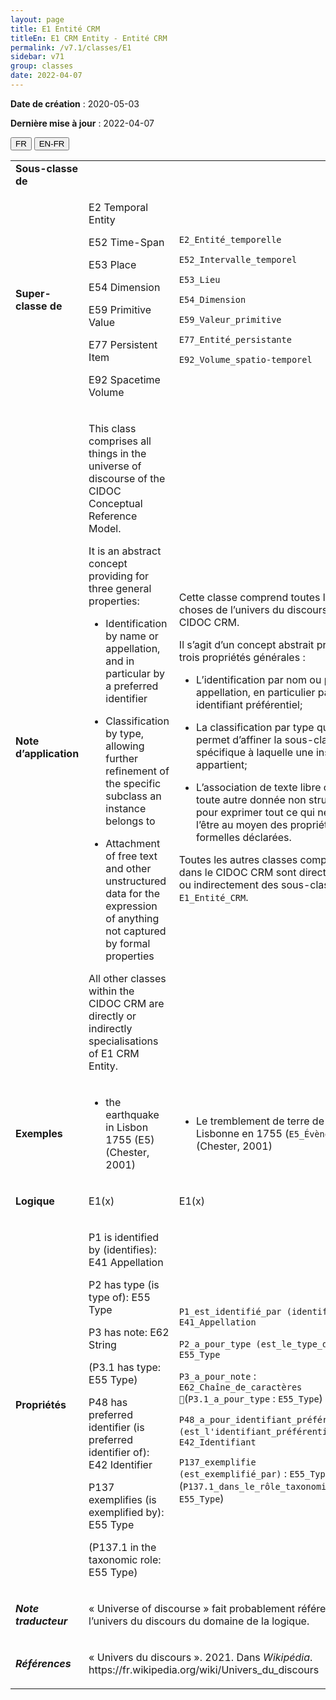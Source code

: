 ```yaml
---
layout: page
title: E1 Entité CRM
titleEn: E1 CRM Entity - Entité CRM
permalink: /v7.1/classes/E1
sidebar: v71
group: classes
date: 2022-04-07
---
```


**Date de création** : 2020-05-03

**Dernière mise à jour** : 2022-04-07

<div class="lang-buttons">
  <button id="fr" class="activate">FR</button>
  <button id="en-fr">EN-FR</button>
</div>

<table>
				<tbody>
				<tr>
					<td><strong>Sous-classe de</strong></td>
					<td class="en"><p></p>
							</td>
						<td><p></p>
							</td>
						</tr>
					<tr>
					<td><strong>Super-classe de</strong></td>
					<td class="en"><p>E2 Temporal Entity</p>
							<p>E52 Time-Span</p>
							<p>E53 Place</p>
							<p>E54 Dimension</p>
							<p>E59 Primitive Value</p>
							<p>E77 Persistent Item</p>
							<p>E92 Spacetime Volume</p>
							</td>
						<td><p><code class="language-plaintext highlighter-rouge">E2_Entité_temporelle</code> </p>
							<p><code class="language-plaintext highlighter-rouge">E52_Intervalle_temporel</code> </p>
							<p><code class="language-plaintext highlighter-rouge">E53_Lieu</code> </p>
							<p><code class="language-plaintext highlighter-rouge">E54_Dimension</code> </p>
							<p><code class="language-plaintext highlighter-rouge">E59_Valeur_primitive</code> </p>
							<p><code class="language-plaintext highlighter-rouge">E77_Entité_persistante</code> </p>
							<p><code class="language-plaintext highlighter-rouge">E92_Volume_spatio-temporel</code> </p>
							</td>
						</tr>
					<tr>
					<td><strong>Note d’application</strong></td>
					<td class="en"><p>This class comprises all things in the universe of discourse of the CIDOC Conceptual Reference Model. </p>
							<p>It is an abstract concept providing for three general properties:</p>
							<ul><li><p>Identification by name or appellation, and in particular by a preferred identifier</p>
							</li>
									<li><p>Classification by type, allowing further refinement of the specific subclass an instance belongs to </p>
							</li>
										<li><p>Attachment of free text and other unstructured data for the expression of anything not captured by formal properties</p>
							</li></ul>
										<p>All other classes within the CIDOC CRM are directly or indirectly specialisations of E1 CRM Entity. </p>
							</td>
						<td><p>Cette classe comprend toutes les choses de l’univers du discours du CIDOC CRM.</p>
							<p></p>
							<p>Il s’agit d’un concept abstrait prévoyant trois propriétés générales :</p>
							<ul><li><p>L’identification par nom ou par appellation, en particulier par un identifiant préférentiel;</p>
							</li>
									<li><p>La classification par type qui permet d’affiner la sous-classe spécifique à laquelle une instance appartient;</p>
							</li>
										<li><p>L’association de texte libre ou de toute autre donnée non structurée pour exprimer tout ce qui ne peut l’être au moyen des propriétés formelles déclarées.</p>
							</li></ul>
										<p></p>
							<p>Toutes les autres classes comprises dans le CIDOC CRM sont directement ou indirectement des sous-classes de <code class="language-plaintext highlighter-rouge">E1_Entité_CRM</code>.</p>
							</td>
						</tr>
					<tr>
					<td><strong>Exemples</strong></td>
					<td class="en"><ul><li><p>the earthquake in Lisbon 1755 (E5) (Chester, 2001)</p>
							</li>
									</ul></td>
						<td><ul><li><p>Le tremblement de terre de Lisbonne en 1755 (<code class="language-plaintext highlighter-rouge">E5_Évènement</code>) (Chester, 2001)</p>
							</li>
									</ul></td>
						</tr>
					<tr>
					<td><strong>Logique</strong></td>
					<td class="en"><p>E1(x)</p>
							</td>
						<td><p>E1(x)</p>
							</td>
						</tr>
					<tr>
					<td><strong>Propriétés</strong></td>
					<td class="en"><p>P1 is identified by (identifies): E41 Appellation</p>
							<p>P2 has type (is type of): E55 Type</p>
							<p>P3 has note: E62 String</p>
							<p>(P3.1 has type: E55 Type)</p>
							<p>P48 has preferred identifier (is preferred identifier of): E42 Identifier</p>
							<p>P137 exemplifies (is exemplified by): E55 Type</p>
							<p>(P137.1 in the taxonomic role: E55 Type)</p>
							</td>
						<td><p><code class="language-plaintext highlighter-rouge">P1_est_identifié_par (identifie)</code> : <code class="language-plaintext highlighter-rouge">E41_Appellation</code></p>
							<p><code class="language-plaintext highlighter-rouge">P2_a_pour_type (est_le_type_de)</code> : <code class="language-plaintext highlighter-rouge">E55_Type</code></p>
							<p><code class="language-plaintext highlighter-rouge">P3_a_pour_note</code> : <code class="language-plaintext highlighter-rouge">E62_Chaîne_de_caractères </code>(<code class="language-plaintext highlighter-rouge">P3.1_a_pour_type</code> : <code class="language-plaintext highlighter-rouge">E55_Type</code>)</p>
							<p><code class="language-plaintext highlighter-rouge">P48_a_pour_identifiant_préférentiel (est_l'identifiant_préférentiel_de)</code> : <code class="language-plaintext highlighter-rouge">E42_Identifiant</code></p>
							<p><code class="language-plaintext highlighter-rouge">P137_exemplifie (est_exemplifié_par)</code> : <code class="language-plaintext highlighter-rouge">E55_Type</code> (<code class="language-plaintext highlighter-rouge">P137.1_dans_le_rôle_taxonomique_de</code> : <code class="language-plaintext highlighter-rouge">E55_Type</code>)</p>
							</td>
						</tr>
					<tr>
					<td><strong><em>Note traducteur</em></strong></td>
					<td colspan="2"><p>« Universe of discourse » fait probablement référence à l’univers du discours du domaine de la logique.</p>
							</td>
						</tr>
					<tr>
					<td><strong><em>Références</em></strong></td>
					<td colspan="2"><p>« Univers du discours ». 2021. Dans <em>Wikipédia</em>. https://fr.wikipedia.org/wiki/Univers_du_discours</p>
							</td>
						</tr>
					</tbody>
				</table>
				